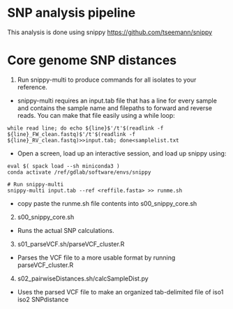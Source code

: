 # SNP analysis pipeline

This analysis is done using snippy https://github.com/tseemann/snippy

# Core genome SNP distances
1. Run snippy-multi to produce commands for all isolates to your reference.
* snippy-multi requires an input.tab file that has a line for every sample and contains the sample name and filepaths to forward and reverse reads. You can make that file easily using a while loop:
```
while read line; do echo ${line}$'/t'$(readlink -f ${line}_FW_clean.fastq)$'/t'$(readlink -f ${line}_RV_clean.fastq)>>input.tab; done<samplelist.txt
```
* Open a screen, load up an interactive session, and load up snippy using:
```
eval $( spack load --sh miniconda3 )
conda activate /ref/gdlab/software/envs/snippy

# Run snippy-multi
snippy-multi input.tab --ref <reffile.fasta> >> runme.sh
```
* copy paste the runme.sh file contents into s00_snippy_core.sh
2. s00_snippy_core.sh
* Runs the actual SNP calculations.
3. s01_parseVCF.sh/parseVCF_cluster.R
* Parses the VCF file to a more usable format by running parseVCF_cluster.R
4. s02_pairwiseDistances.sh/calcSampleDist.py
* Uses the parsed VCF file to make an organized tab-delimited file of iso1  iso2  SNPdistance
